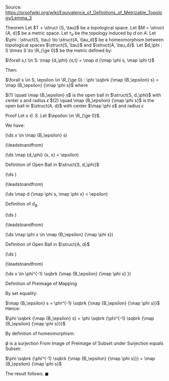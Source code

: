 # 

Source: https://proofwiki.org/wiki/Equivalence_of_Definitions_of_Metrizable_Topology/Lemma_3

Theorem
Let $T = \struct {S, \tau}$ be a topological space.
Let $M = \struct {A, d}$ be a metric space.
Let $\tau_d$ be the topology induced by $d$ on $A$.
Let $\phi : \struct{S, \tau} \to \struct{A, \tau_d}$ be a homeomorphism between topological spaces $\struct{S, \tau}$ and $\struct{A, \tau_d}$.
Let $d_\phi : S \times S \to \R_{\ge 0}$ be the metric defined by:

$\forall s,t \in S: \map {d_\phi} {s,t} = \map d {\map \phi s, \map \phi t}$

Then:

$\forall s \in S, \epsilon \in \R_{\ge 0} : \phi \sqbrk {\map {B_\epsilon} s} = \map {B_\epsilon} {\map \phi s}$
where 

$(1) \quad \map {B_\epsilon} s$ is the open ball in $\struct{S, d_\phi}$ with center $s$ and radius $\epsilon$
$(2) \quad \map {B_\epsilon} {\map \phi s}$ is the open ball in $\struct{A, d}$ with center $\map \phi s$ and radius $\epsilon$


Proof
Let $s \in S$.
Let $\epsilon \in \R_{\ge 0}$.

We have:














\(\ds x \in \map {B_\epsilon} s\)

\(\leadstoandfrom\)







\(\ds \map {d_\phi} {s, x} < \epsilon\)





Definition of Open Ball in $\struct{S, d_\phi}$














\(\ds \)

\(\leadstoandfrom\)







\(\ds \map d {\map \phi s, \map \phi x} < \epsilon\)





Definition of $d_\phi$














\(\ds \)

\(\leadstoandfrom\)







\(\ds \map \phi x \in \map {B_\epsilon} {\map \phi s}\)





Definition of Open Ball in $\struct{A, d}$














\(\ds \)

\(\leadstoandfrom\)







\(\ds x \in \phi^{-1} \sqbrk {\map {B_\epsilon} {\map \phi s} }\)





Definition of Preimage of Mapping




By set equality:

$\map {B_\epsilon} s = \phi^{-1} \sqbrk {\map {B_\epsilon} {\map \phi s}}$
Hence:

$\phi \sqbrk {\map {B_\epsilon} s} = \phi \sqbrk {\phi^{-1} \sqbrk {\map {B_\epsilon} {\map \phi s}}}$

By definition of homeomorphism:

$\phi$ is a surjection
From Image of Preimage of Subset under Surjection equals Subset:

$\phi \sqbrk {\phi^{-1} \sqbrk {\map {B_\epsilon} {\map \phi s}}} = \map {B_\epsilon} {\map \phi s}$

The result follows.
$\blacksquare$





